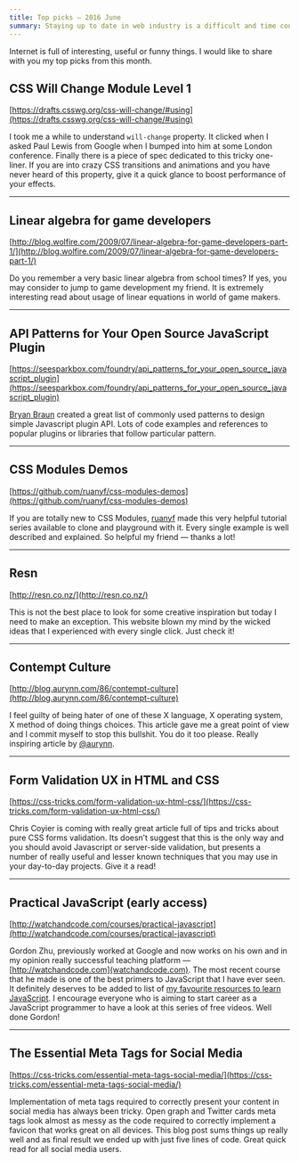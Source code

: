 ```yaml
---
title: Top picks — 2016 June
summary: Staying up to date in web industry is a difficult and time consuming task. I would like to share with you my top finds from the past month.
---
```


Internet is full of interesting, useful or funny things. I would like to share with you my top picks from this month.

## CSS Will Change Module Level 1

[https://drafts.csswg.org/css-will-change/#using](https://drafts.csswg.org/css-will-change/#using)

I took me a while to understand `will-change` property. It clicked when I asked Paul Lewis from Google when I bumped into him at some London conference. Finally there is a piece of spec dedicated to this tricky one-liner. If you are into crazy CSS transitions and animations and you have never heard of this property, give it a quick glance to boost performance of your effects.

- - -

## Linear algebra for game developers

[http://blog.wolfire.com/2009/07/linear-algebra-for-game-developers-part-1/](http://blog.wolfire.com/2009/07/linear-algebra-for-game-developers-part-1/)

Do you remember a very basic linear algebra from school times? If yes, you may consider to jump to game development my friend. It is extremely interesting read about usage of linear equations in world of game makers.

- - -

## API Patterns for Your Open Source JavaScript Plugin

[https://seesparkbox.com/foundry/api_patterns_for_your_open_source_javascript_plugin](https://seesparkbox.com/foundry/api_patterns_for_your_open_source_javascript_plugin)

[Bryan Braun](https://twitter.com/bryanebraun) created a great list of commonly used patterns to design simple Javascript plugin API. Lots of code examples and references to popular plugins or libraries that follow particular pattern.

- - -

## CSS Modules Demos

[https://github.com/ruanyf/css-modules-demos](https://github.com/ruanyf/css-modules-demos)

If you are totally new to CSS Modules, [ruanyf](https://twitter.com/ruanyf) made this very helpful tutorial series available to clone and playground with it. Every single example is well described and explained. So helpful my friend — thanks a lot!

- - -

## Resn

[http://resn.co.nz/](http://resn.co.nz/)

This is not the best place to look for some creative inspiration but today I need to make an exception. This website blown my mind by the wicked ideas that I experienced with every single click. Just check it!

- - -

## Contempt Culture

[http://blog.aurynn.com/86/contempt-culture](http://blog.aurynn.com/86/contempt-culture)

I feel guilty of being hater of one of these X language, X operating system, X method of doing things choices. This article gave me a great point of view and I commit myself to stop this bullshit. You do it too please. Really inspiring article by [@aurynn](https://twitter.com/aurynn).

- - -

## Form Validation UX in HTML and CSS

[https://css-tricks.com/form-validation-ux-html-css/](https://css-tricks.com/form-validation-ux-html-css/)

Chris Coyier is coming with really great article full of tips and tricks about pure CSS forms validation. Its doesn’t suggest that this is the only way and you should avoid Javascript or server-side validation, but presents a number of really useful and lesser known techniques that you may use in your day-to-day projects. Give it a read!

- - -

## Practical JavaScript (early access)

[http://watchandcode.com/courses/practical-javascript](http://watchandcode.com/courses/practical-javascript)

Gordon Zhu, previously worked at Google and now works on his own and in my opinion really successful teaching platform — [http://watchandcode.com](watchandcode.com). The most recent course that he made is one of the best primers to JavaScript that I have ever seen. It definitely deserves to be added to list of [my favourite resources to learn JavaScript](https://pawelgrzybek.com/my-favourite-resources-to-learn-javascript/). I encourage everyone who is aiming to start career as a JavaScript programmer to have a look at this series of free videos. Well done Gordon!

- - -

##  The Essential Meta Tags for Social Media

[https://css-tricks.com/essential-meta-tags-social-media/](https://css-tricks.com/essential-meta-tags-social-media/)

Implementation of meta tags required to correctly present your content in social media has always been tricky. Open graph and Twitter cards meta tags look almost as messy as the code required to correctly implement a favicon that works great on all devices. This blog post sums things up really well and as final result we ended up with just five lines of code. Great quick read for all social media users.
